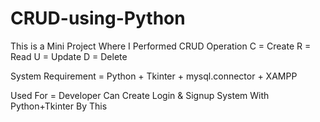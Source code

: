 # CRUD-using-Python

This is a Mini Project Where I Performed CRUD Operation
C = Create
R = Read
U = Update
D = Delete

System Requirement = Python + Tkinter + mysql.connector + XAMPP

Used For = Developer Can Create Login & Signup System With Python+Tkinter By This
